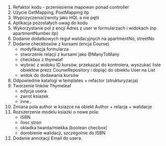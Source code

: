 1. Refaktor kodu - przeniesienie mapowan ponad controller
2. Uzycie GetMapping, PostMapping itp
3. Wypozyczenia/zwroty jako HQL a nie pętli
4. Aplikacja pozostałych uwag do kodu
5. Wykorzystanie pol z encji Adres z user w formularzach i widokach (np apartmentNumber itp)
6. Dodanie dodatkowych reguł walidacyjnych na apartmentNo, streetNo
7. Dodanie checkboxów z kursami (encja Course) 
    - modyfikacja formularza 
    - stworzenie relacji z kursami jako @ManyToMany 
    - checkbox z thymelaf
    - wybrać z widoku ID kursów, przekazać do kontrolera, wyszukać liste obiektów prezz CourseRepository i dopiąć do obiektu User na List<Course>
    - widok do dodawania kursów
8. Odpowiednie katalogi w templates + refactor (strukturyzacja)
9. Tworzenie linków Thymeleaf 
    - edycja usera
    - zwrot ksiazek
    - inne..
10. Zmiana pola author w ksiazce na obiekt Author + relacja + walidacje
11. Rozszerzenie modelu ksiazki o nowe pola:
    - ISBN
    - ilosc stron
    - okladka twarda/miekka (boolean checbox)
    - dorobienie walidacji, szczegolnie do ISBN       
12. Dodanie annotacji Email do usera.